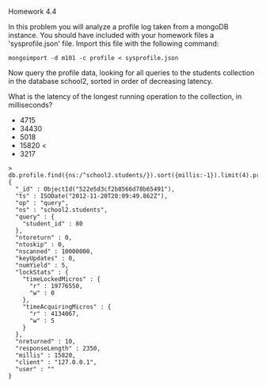 Homework 4.4

In this problem you will analyze a profile log taken from a mongoDB instance. You should have included with your homework files a 'sysprofile.json' file. Import this file with the following command:

    mongoimport -d m101 -c profile < sysprofile.json

Now query the profile data, looking for all queries to the students collection in the database school2, sorted in order of decreasing latency.

What is the latency of the longest running operation to the collection, in milliseconds?

- 4715
- 34430
- 5018
- 15820 <
- 3217

```
> db.profile.find({ns:/^school2.students/}).sort({millis:-1}).limit(4).pretty()
{
  "_id" : ObjectId("522e5d3cf2b8566d78b65491"),
  "ts" : ISODate("2012-11-20T20:09:49.862Z"),
  "op" : "query",
  "ns" : "school2.students",
  "query" : {
    "student_id" : 80
  },
  "ntoreturn" : 0,
  "ntoskip" : 0,
  "nscanned" : 10000000,
  "keyUpdates" : 0,
  "numYield" : 5,
  "lockStats" : {
    "timeLockedMicros" : {
      "r" : 19776550,
      "w" : 0
    },
    "timeAcquiringMicros" : {
      "r" : 4134067,
      "w" : 5
    }
  },
  "nreturned" : 10,
  "responseLength" : 2350,
  "millis" : 15820,
  "client" : "127.0.0.1",
  "user" : ""
}
```